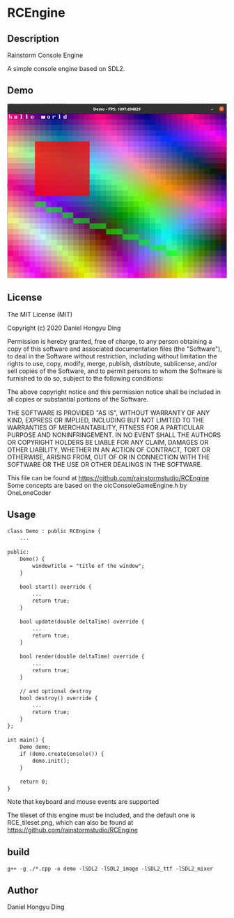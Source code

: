 # RCEngine
## Description
Rainstorm Console Engine

A simple console engine based on SDL2.
## Demo
![screenshot 1](demo/screenshot1.png)
## License
The MIT License (MIT)

Copyright (c) 2020 Daniel Hongyu Ding

Permission is hereby granted, free of charge, to any person obtaining a copy of this software and associated documentation files (the "Software"), to deal in the Software without restriction, including without limitation the rights to use, copy, modify, merge, publish, distribute, sublicense, and/or sell copies of the Software, and to permit persons to whom the Software is furnished to do so, subject to the following conditions:

The above copyright notice and this permission notice shall be included in all copies or substantial portions of the Software.

THE SOFTWARE IS PROVIDED "AS IS", WITHOUT WARRANTY OF ANY KIND, EXPRESS OR IMPLIED, INCLUDING BUT NOT LIMITED TO THE WARRANTIES OF MERCHANTABILITY, FITNESS FOR A PARTICULAR PURPOSE AND NONINFRINGEMENT. IN NO EVENT SHALL THE AUTHORS OR COPYRIGHT HOLDERS BE LIABLE FOR ANY CLAIM, DAMAGES OR OTHER LIABILITY, WHETHER IN AN ACTION OF CONTRACT, TORT OR OTHERWISE, ARISING FROM, OUT OF OR IN CONNECTION WITH THE SOFTWARE OR THE USE OR OTHER DEALINGS IN THE SOFTWARE.

This file can be found at https://github.com/rainstormstudio/RCEngine
Some concepts are based on the olcConsoleGameEngine.h by OneLoneCoder

## Usage
```
class Demo : public RCEngine {
    ...

public:
    Demo() {
        windowTitle = "title of the window";
    }

    bool start() override {
        ...
        return true;
    }

    bool update(double deltaTime) override {
        ...
        return true;
    }

    bool render(double deltaTime) override {
        ...
        return true;
    }

    // and optional destroy
    bool destroy() override {
        ...
        return true;
    }
};

int main() {
    Demo demo;
    if (demo.createConsole()) {
        demo.init();
    }

    return 0;
}
```

Note that keyboard and mouse events are supported

The tileset of this engine must be included, and the default one
is RCE_tileset.png, which can also be found at 
https://github.com/rainstormstudio/RCEngine

## build
```
g++ -g ./*.cpp -o demo -lSDL2 -lSDL2_image -lSDL2_ttf -lSDL2_mixer
```
## Author
Daniel Hongyu Ding